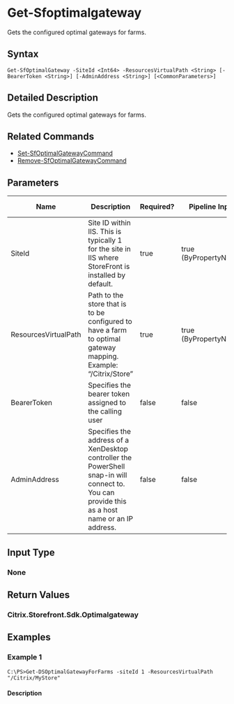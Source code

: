 ﻿
# Get-Sfoptimalgateway
Gets the configured optimal gateways for farms.
## Syntax
```
Get-SfOptimalGateway -SiteId <Int64> -ResourcesVirtualPath <String> [-BearerToken <String>] [-AdminAddress <String>] [<CommonParameters>]
```
## Detailed Description
Gets the configured optimal gateways for farms.


## Related Commands

* [Set-SfOptimalGatewayCommand](./Set-SfOptimalGatewayCommand/)
* [Remove-SfOptimalGatewayCommand](./Remove-SfOptimalGatewayCommand/)
## Parameters
| Name   | Description | Required? | Pipeline Input | Default Value |
| --- | --- | --- | --- | --- |
| SiteId | Site ID within IIS. This is typically 1 for the site in IIS where StoreFront is installed by default. | true | true (ByPropertyName) |  |
| ResourcesVirtualPath | Path to the store that is to be configured to have a farm to optimal gateway mapping.<br>Example: “/Citrix/Store” | true | true (ByPropertyName) |  |
| BearerToken | Specifies the bearer token assigned to the calling user | false | false |  |
| AdminAddress | Specifies the address of a XenDesktop controller the PowerShell snap-in will connect to. You can provide this as a host name or an IP address. | false | false | Localhost. Once a value is provided by any cmdlet, this value becomes the default. |

## Input Type

### None

## Return Values

### Citrix.Storefront.Sdk.Optimalgateway

## Examples

### Example 1
```
C:\PS>Get-DSOptimalGatewayForFarms -siteId 1 -ResourcesVirtualPath "/Citrix/MyStore"
```
#### Description

